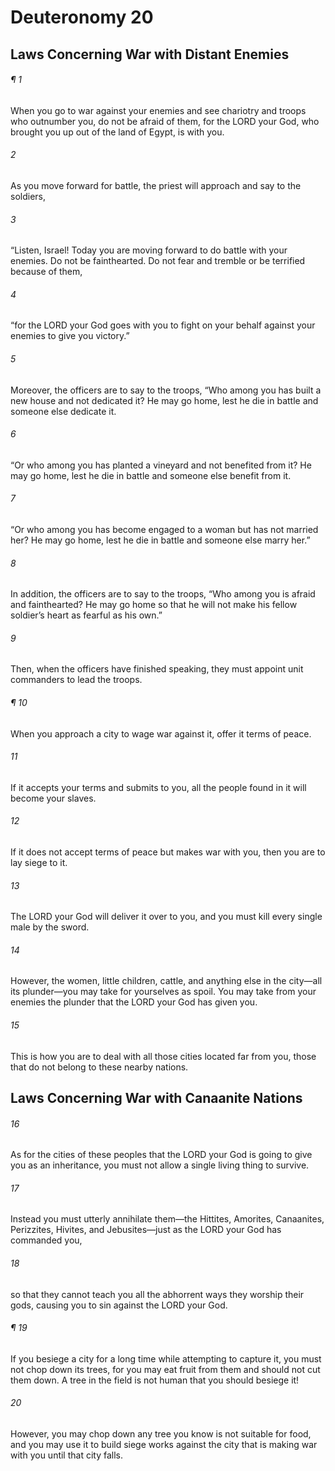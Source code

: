 # Deuteronomy 20
## Laws Concerning War with Distant Enemies
###### ¶ 1
When you go to war against your enemies and see chariotry and troops who outnumber you, do not be afraid of them, for the LORD your God, who brought you up out of the land of Egypt, is with you.
###### 2
As you move forward for battle, the priest will approach and say to the soldiers,
###### 3
“Listen, Israel! Today you are moving forward to do battle with your enemies. Do not be fainthearted. Do not fear and tremble or be terrified because of them,
###### 4
“for the LORD your God goes with you to fight on your behalf against your enemies to give you victory.”
###### 5
Moreover, the officers are to say to the troops, “Who among you has built a new house and not dedicated it? He may go home, lest he die in battle and someone else dedicate it.
###### 6
“Or who among you has planted a vineyard and not benefited from it? He may go home, lest he die in battle and someone else benefit from it.
###### 7
“Or who among you has become engaged to a woman but has not married her? He may go home, lest he die in battle and someone else marry her.”
###### 8
In addition, the officers are to say to the troops, “Who among you is afraid and fainthearted? He may go home so that he will not make his fellow soldier’s heart as fearful as his own.”
###### 9
Then, when the officers have finished speaking, they must appoint unit commanders to lead the troops.
###### ¶ 10
When you approach a city to wage war against it, offer it terms of peace.
###### 11
If it accepts your terms and submits to you, all the people found in it will become your slaves.
###### 12
If it does not accept terms of peace but makes war with you, then you are to lay siege to it.
###### 13
The LORD your God will deliver it over to you, and you must kill every single male by the sword.
###### 14
However, the women, little children, cattle, and anything else in the city—all its plunder—you may take for yourselves as spoil. You may take from your enemies the plunder that the LORD your God has given you.
###### 15
This is how you are to deal with all those cities located far from you, those that do not belong to these nearby nations.
## Laws Concerning War with Canaanite Nations
###### 16
As for the cities of these peoples that the LORD your God is going to give you as an inheritance, you must not allow a single living thing to survive.
###### 17
Instead you must utterly annihilate them—the Hittites, Amorites, Canaanites, Perizzites, Hivites, and Jebusites—just as the LORD your God has commanded you,
###### 18
so that they cannot teach you all the abhorrent ways they worship their gods, causing you to sin against the LORD your God.
###### ¶ 19
If you besiege a city for a long time while attempting to capture it, you must not chop down its trees, for you may eat fruit from them and should not cut them down. A tree in the field is not human that you should besiege it!
###### 20
However, you may chop down any tree you know is not suitable for food, and you may use it to build siege works against the city that is making war with you until that city falls.
